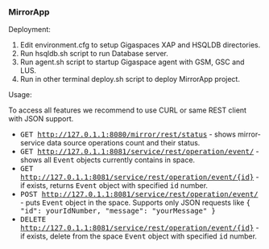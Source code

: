 <h3>MirrorApp</h3>

Deployment:<br>

1. Edit environment.cfg to setup Gigaspaces XAP and HSQLDB directories.
2. Run hsqldb.sh script to run Database server. 
3. Run agent.sh script to startup Gigaspace agent with GSM, GSC and LUS. 
4. Run in other terminal deploy.sh script to deploy MirrorApp project.

Usage:<br>

To access all features we recommend to use CURL or same REST client with JSON support.

- <tt>GET http://127.0.1.1:8080/mirror/rest/status</tt>  - shows mirror-service data source operations count and their status.
- <tt>GET http://127.0.1.1:8081/service/rest/operation/event/</tt>  - shows all <tt>Event</tt> objects currently contains in space.
- <tt>GET http://127.0.1.1:8081/service/rest/operation/event/{id}</tt> - if exists, returns <tt>Event</tt> object with specified <tt>id</tt> number.
- <tt>POST http://127.0.1.1:8081/service/rest/operation/event/</tt>  - puts <tt>Event</tt> object in the space. Supports only JSON requests like <tt>{ "id": yourIdNumber, "message": "yourMessage" }</tt>
- <tt>DELETE http://127.0.1.1:8081/service/rest/operation/event/{id}</tt> - if exists, delete from the space <tt>Event</tt> object with specified <tt>id</tt> number.
